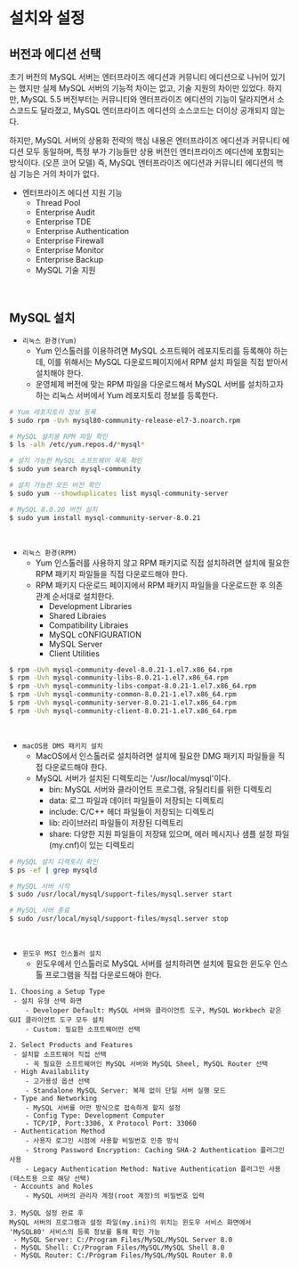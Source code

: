 # 설치와 설정

## 버전과 에디션 선택

초기 버전의 MySQL 서버는 엔터프라이즈 에디션과 커뮤니티 에디션으로 나뉘어 있기는 했지만 실제 MySQL 서버의 기능적 차이는 없고, 기술 지원의 차이만 있었다. 하지만, MySQL 5.5 버전부터는 커뮤니티와 엔터프라이즈 에디션의 기능이 달라지면서 소스코드도 달라졌고, MySQL 엔터프라이즈 에디션의 소스코드는 더이상 공개되지 않는다.  

하지만, MySQL 서버의 상용화 전략의 핵심 내용은 엔터프라이즈 에디션과 커뮤니티 에디션 모두 동일하며, 특정 부가 기능들만 상용 버전인 엔터프라이즈 에디션에 포함되는 방식이다. (오픈 코어 모델) 즉, MySQL 엔터프라이즈 에디션과 커뮤니티 에디션의 핵심 기능은 거의 차이가 없다.  
 - 엔터프라이즈 에디션 지원 기능
    - Thread Pool
    - Enterprise Audit
    - Enterprise TDE
    - Enterprise Authentication
    - Enterprise Firewall
    - Enterprise Monitor
    - Enterprise Backup
    - MySQL 기술 지원

<br/>

## MySQL 설치

 - `리눅스 환경(Yum)`
    - Yum 인스톨러를 이용하려면 MySQL 소프트웨어 레포지토리를 등록해야 하는데, 이를 위해서는 MySQL 다운로드페이지에서 RPM 설치 파일을 직접 받아서 설치해야 한다.
    - 운영체제 버전에 맞는 RPM 파일을 다운로드해서 MySQL 서버를 설치하고자 하는 리눅스 서버에서 Yum 레포지토리 정보를 등록한다.
```bash
# Yum 레포지토리 정보 등록
$ sudo rpm -Uvh mysql80-community-release-el7-3.noarch.rpm

# MySQL 설치용 RPM 파일 확인
$ ls -alh /etc/yum.repos.d/*mysql*

# 설치 가능한 MySQL 소프트웨어 목록 확인
$ sudo yum search mysql-community

# 설치 가능한 모든 버전 확인
$ sudo yum --showduplicates list mysql-community-server

# MySQL 8.0.20 버전 설치
$ sudo yum install mysql-community-server-8.0.21
```

<br/>

 - `리눅스 환경(RPM)`
    - Yum 인스톨러를 사용하지 않고 RPM 패키지로 직접 설치하려면 설치에 필요한 RPM 패키지 파일들을 직접 다운로드해야 한다.
    - RPM 패키지 다운로드 페이지에서 RPM 패키지 파일들을 다운로드한 후 의존 관계 순서대로 설치한다.
        - Development Libraries
        - Shared Libraies
        - Compatibility Libraies
        - MySQL cONFIGURATION
        - MySQL Server
        - Client Utilities
```bash
$ rpm -Uvh mysql-community-devel-8.0.21-1.el7.x86_64.rpm
$ rpm -Uvh mysql-community-libs-8.0.21-1.el7.x86_64.rpm
$ rpm -Uvh mysql-community-libs-compat-8.0.21-1.el7.x86_64.rpm
$ rpm -Uvh mysql-community-common-8.0.21-1.el7.x86_64.rpm
$ rpm -Uvh mysql-community-server-8.0.21-1.el7.x86_64.rpm
$ rpm -Uvh mysql-community-client-8.0.21-1.el7.x86_64.rpm
```

<br/>

 - `macOS용 DMS 패키지 설치`
    - MacOS에서 인스톨러로 설치하려면 설치에 필요한 DMG 패키지 파일들을 직접 다운로드해야 한다.
    - MySQL 서버가 설치된 디렉토리는 '/usr/local/mysql'이다.
        - bin: MySQL 서버와 클라이언트 프로그램, 유틸리티를 위한 디렉토리
        - data: 로그 파일과 데이터 파일들이 저장되는 디렉토리
        - include: C/C++ 헤더 파일들이 저장되는 디렉토리
        - lib: 라이브러리 파일들이 저장된 디렉토리
        - share: 다양한 지원 파일들이 저장돼 있으며, 에러 메시지나 샘플 설정 파일(my.cnf)이 있는 디렉토리
```bash
# MySQL 설치 디렉토리 확인
$ ps -ef | grep mysqld

# MySQL 서버 시작
$ sudo /usr/local/mysql/support-files/mysql.server start

# MySQL 서버 종료
$ sudo /usr/local/mysql/support-files/mysql.server stop
```

<br/>

 - `윈도우 MSI 인스톨러 설치`
    - 윈도우에서 인스톨러로 MySQL 서버를 설치하려면 설치에 필요한 윈도우 인스톨 프로그램을 직접 다운로드해야 한다.
```
1. Choosing a Setup Type
 - 설치 유형 선택 화면
    - Developer Default: MySQL 서버와 클라이언트 도구, MySQL Workbech 같은 GUI 클라이언트 도구 모두 설치
    - Custom: 필요한 소프트웨어만 선택

2. Select Products and Features
 - 설치할 소프트웨어 직접 선택
    - 꼭 필요한 소프트웨어인 MySQL 서버와 MySQL Sheel, MySQL Router 선택
 - High Availability
    - 고가용성 옵션 선택
    - Standalone MySQL Server: 복제 없이 단일 서버 실행 모드
 - Type and Networking
    - MySQL 서버를 어떤 방식으로 접속하게 할지 설정
    - Config Type: Development Computer
    - TCP/IP, Port:3306, X Protocol Port: 33060
 - Authentication Method
    - 사용자 로그인 시점에 사용할 비밀번호 인증 방식
    - Strong Password Encryption: Caching SHA-2 Authentication 플러그인 사용
    - Legacy Authentication Method: Native Authentication 플러그인 사용 (테스트용 으로 해당 선택)
 - Accounts and Roles
    - MySQL 서버의 관리자 계정(root 계정)의 비밀번호 입력

3. MySQL 설정 완료 후
MySQL 서버의 프로그램과 설정 파일(my.ini)의 위치는 윈도우 서비스 화면에서 'MySQL80' 서비스의 등록 정보를 통해 확인 가능
 - MySQL Server: C:/Program Files/MySQL/MySQL Server 8.0
 - MySQL Shell: C:/Program Files/MySQL/MySQL Shell 8.0
 - MySQL Router: C:/Program Files/MySQL/MySQL Router 8.0
```

